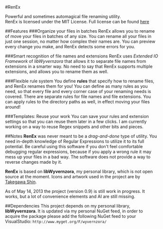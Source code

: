 #RenEx

Powerful and sometimes automagical file renaming utility.   
RenEx is licensed under the MIT License. Full license can be found [here](LICENSE.md)

##Features
###Organize your files in batches
RenEx allows you to rename of move your files in batches of any size. You can rename all your files in just one session, no matter how complex their names are. You can preview every change you make, and RenEx detects some errors for you.

###Smart recognition of file names and extensions
RenEx uses *Extended IO Framework* of *libWyvernzora* that allows it to separate file names from extensions in a smarter way. No need to say that RenEx supports multiple extensions, and allows you to rename them as well.

###Flexible rule system
You define **rules** that specify how to rename files, and RenEx renames them for you! You can define as many rules as you need, so that every file and every corner case of your renaming needs is covered. There are separate rules for file names and file extensions. You can apply rules to the directory paths as well, in effect moving your files around!

###Templates: Reuse your work
You can save your rules and extension settings so that you can reuse them later in a few clicks. I am currently working on a way to reuse Regex snippets and other bits and pieces.



##Notes
**RenEx** was never meant to be a *drag-and-done* type of utility. You need in-depth knowledge of Regular Expressions to utilize it to its full potential. Be careful using this software if you don't feel comfortable debugging regular expressions, because if you apply a wrong rule it may mess up your files in a bad way. The software does not provide a way to reverse changes made by it.

**RenEx** is based on **libWyvernzora**, my personal library, which is not open source at the moment. Icons and artwork used in the project are by [Takegawa Shin](http://www.pixiv.net/member.php?id=201634).

As of May 14, 2013 the project (version 0.9) is still work in progress. It works, but a lot of convenience elements and AI are still missing.

##Dependencies
This project depends on my personal library, **libWyvernzora**. It is updated via my personal NuGet feed, in order to acquire the package please add the following NuGet feed to your VisualStudio:
`http://www.myget.org/F/wyvernzora/`
